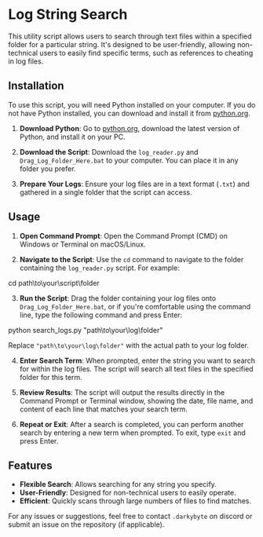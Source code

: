 
# Log String Search
This utility script allows users to search through text files within a specified folder for a particular string. It's designed to be user-friendly, allowing non-technical users to easily find specific terms, such as references to cheating in log files.

## Installation
To use this script, you will need Python installed on your computer. If you do not have Python installed, you can download and install it from [python.org](https://www.python.org/). 

1.  **Download Python**: Go to [python.org](https://www.python.org/), download the latest version of Python, and install it on your PC.

2.  **Download the Script**: Download the `log_reader.py` and `Drag_Log_Folder_Here.bat` to your computer. You can place it in any folder you prefer. 

3.  **Prepare Your Logs**: Ensure your log files are in a text format (`.txt`) and gathered in a single folder that the script can access.

## Usage  

1.  **Open Command Prompt**: Open the Command Prompt (CMD) on Windows or Terminal on macOS/Linux.  

2.  **Navigate to the Script**: Use the `cd` command to navigate to the folder containing the `log_reader.py` script. For example:

cd path\to\your\script\folder  

3.  **Run the Script**: Drag the folder containing your log files onto `Drag_Log_Folder_Here.bat`, or if you're comfortable using the command line, type the following command and press Enter:

python search_logs.py "path\to\your\log\folder"  

Replace `"path\to\your\log\folder"` with the actual path to your log folder.  

4.  **Enter Search Term**: When prompted, enter the string you want to search for within the log files. The script will search all text files in the specified folder for this term.  

5.  **Review Results**: The script will output the results directly in the Command Prompt or Terminal window, showing the date, file name, and content of each line that matches your search term.  

6.  **Repeat or Exit**: After a search is completed, you can perform another search by entering a new term when prompted. To exit, type `exit` and press Enter.  

## Features
-  **Flexible Search**: Allows searching for any string you specify.
-  **User-Friendly**: Designed for non-technical users to easily operate.
-  **Efficient**: Quickly scans through large numbers of files to find matches.  

For any issues or suggestions, feel free to contact `.darkybyte` on discord or submit an issue on the repository (if applicable).